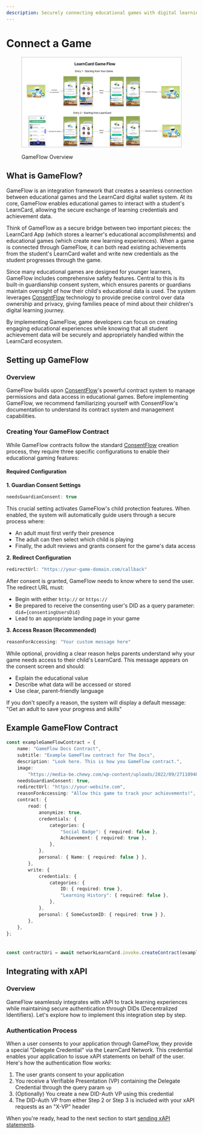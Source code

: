 ```yaml
---
description: Securely connecting educational games with digital learning achievements
---
```


# Connect a Game



<figure><img src="../../.gitbook/assets/image.png" alt=""><figcaption><p>GameFlow Overview</p></figcaption></figure>

## What is GameFlow?

GameFlow is an integration framework that creates a seamless connection between educational games and the LearnCard digital wallet system. At its core, GameFlow enables educational games to interact with a student's LearnCard, allowing the secure exchange of learning credentials and achievement data.

Think of GameFlow as a secure bridge between two important pieces: the LearnCard App (which stores a learner's educational accomplishments) and educational games (which create new learning experiences). When a game is connected through GameFlow, it can both read existing achievements from the student's LearnCard wallet and write new credentials as the student progresses through the game.

Since many educational games are designed for younger learners, GameFlow includes comprehensive safety features. Central to this is its built-in guardianship consent system, which ensures parents or guardians maintain oversight of how their child's educational data is used. The system leverages [ConsentFlow](../../archive/archive/consentflow.md) technology to provide precise control over data ownership and privacy, giving families peace of mind about their children's digital learning journey.

By implementing GameFlow, game developers can focus on creating engaging educational experiences while knowing that all student achievement data will be securely and appropriately handled within the LearnCard ecosystem.

## Setting up GameFlow

### Overview

GameFlow builds upon [ConsentFlow](../../core-concepts/consent-and-permissions/consentflow-overview.md)'s powerful contract system to manage permissions and data access in educational games. Before implementing GameFlow, we recommend familiarizing yourself with ConsentFlow's documentation to understand its contract system and management capabilities.

### Creating Your GameFlow Contract

While GameFlow contracts follow the standard [ConsentFlow](../../core-concepts/consent-and-permissions/consentflow-overview.md) creation process, they require three specific configurations to enable their educational gaming features:

#### Required Configuration

**1. Guardian Consent Settings**

```javascript
needsGuardianConsent: true
```

This crucial setting activates GameFlow's child protection features. When enabled, the system will automatically guide users through a secure process where:

* An adult must first verify their presence
* The adult can then select which child is playing
* Finally, the adult reviews and grants consent for the game's data access

**2. Redirect Configuration**

```javascript
redirectUrl: "https://your-game-domain.com/callback"
```

After consent is granted, GameFlow needs to know where to send the user. The redirect URL must:

* Begin with either `http://` or `https://`
* Be prepared to receive the consenting user's DID as a query parameter: `did={consentingUsersDid}`
* Lead to an appropriate landing page in your game

**3. Access Reason (Recommended)**

```javascript
reasonForAccessing: "Your custom message here"
```

While optional, providing a clear reason helps parents understand why your game needs access to their child's LearnCard. This message appears on the consent screen and should:

* Explain the educational value
* Describe what data will be accessed or stored
* Use clear, parent-friendly language

If you don't specify a reason, the system will display a default message: "Get an adult to save your progress and skills"

## Example GameFlow Contract

```typescript
const exampleGameFlowContract = {
    name: "GameFlow Docs Contract",
    subtitle: "Example GameFlow contract for The Docs",
    description: "Look here. This is how you GameFlow contract.",
    image:
        "https://media-be.chewy.com/wp-content/uploads/2022/09/27110948/cute-dogs-hero-1024x615.jpg",
    needsGuardianConsent: true,
    redirectUrl: "https://your-website.com",
    reasonForAccessing: "Allow this game to track your achievements!",
    contract: {
        read: {
            anonymize: true,
            credentials: {
                categories: {
                    "Social Badge": { required: false },
                    Achievement: { required: true },
                },
            },
            personal: { Name: { required: false } },
        },
        write: {
            credentials: {
                categories: {
                    ID: { required: true },
                    "Learning History": { required: false },
                },
            },
            personal: { SomeCustomID: { required: true } },
        },
    },
};


const contractUri = await networkLearnCard.invoke.createContract(exampleGameFlowContract);
```

## Integrating with xAPI

### Overview

GameFlow seamlessly integrates with xAPI to track learning experiences while maintaining secure authentication through DIDs (Decentralized Identifiers). Let's explore how to implement this integration step by step.

### Authentication Process

When a user consents to your application through GameFlow, they provide a special "Delegate Credential" via the LearnCard Network. This credential enables your application to issue xAPI statements on behalf of the user. Here's how the authentication flow works:

1. The user grants consent to your application
2. You receive a Verifiable Presentation (VP) containing the Delegate Credential through the query param `vp`
3. (Optionally) You create a new DID-Auth VP using this credential
4. The DID-Auth VP from either Step 2 or Step 3 is included with your xAPI requests as an "X-VP" header

When you're ready, head to the next section to start [sending xAPI statements](sending-xapi-statements.md).
